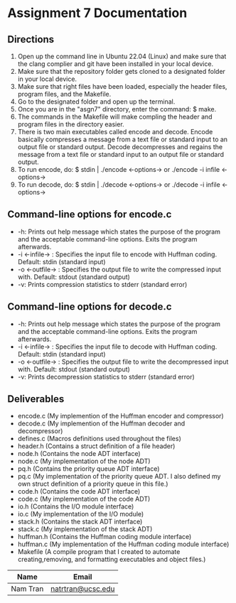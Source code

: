 # Assignment 7 Documentation

## Directions
1) Open up the command line in Ubuntu 22.04 (Linux) and make sure that the clang complier and git have been installed in your local device.
2) Make sure that the repository folder gets cloned to a designated folder in your local device.
3) Make sure that right files have been loaded, especially the header files, program files, and the Makefile.
4) Go to the designated folder and open up the terminal.
5) Once you are in the "asgn7" directory, enter the command: $ make.
6) The commands in the Makefile will make compling the header and program files in the directory easier.
7) There is two main executables called encode and decode.  Encode basically compresses a message from a text file or standard input to an output file or standard output.  Decode decompresses and regains the message from a text file or standard input to an output file or standard output.
8) To run encode, do: $ stdin | ./encode <-options-> or ./encode -i infile <-options->
8) To run decode, do: $ stdin | ./decode <-options-> or ./decode -i infile <-options->


## Command-line options for encode.c
- -h: Prints out help message which states the purpose of the program and the acceptable command-line options.  Exits the program afterwards.
- -i <-infile-> : Specifies the input file to encode with Huffman coding.  Default: stdin (standard input)
- -o <-outfile-> : Specifies the output file to write the compressed input with.  Default: stdout (standard output)
- -v: Prints compression statistics to stderr (standard error)


## Command-line options for decode.c
- -h: Prints out help message which states the purpose of the program and the acceptable command-line options.  Exits the program afterwards.
- -i <-infile-> : Specifies the input file to decode with Huffman coding.  Default: stdin (standard input)
- -o <-outfile-> : Specifies the output file to write the decompressed input with.  Default: stdout (standard output)
- -v: Prints decompression statistics to stderr (standard error)

## Deliverables 
- encode.c (My implemention of the Huffman encoder and compressor)
- decode.c (My implemention of the Huffman decoder and decompressor)
- defines.c (Macros definitions used throughout the files)
- header.h (Contains a struct definition of a file header)
- node.h (Contains the node ADT interface)
- node.c (My implementation of the node ADT)
- pq.h (Contains the priority queue ADT interface)
- pq.c (My implementation of the priority queue ADT.  I also defined my own struct definition of a priority queue in this file.)
- code.h (Contains the code ADT interface)
- code.c (My implementation of the code ADT)
- io.h (Contains the I/O module interface)
- io.c (My implementation of the I/O module)
- stack.h (Contains the stack ADT interface)
- stack.c (My implementation of the stack ADT)
- huffman.h (Contains the Huffman coding module interface)
- huffman.c (My implementation of the Huffman coding module interface)
- Makefile (A compile program that I created to automate creating,removing, and formatting executables and object files.)


|Name|Email|
|----|-----|
|Nam Tran|natrtran@ucsc.edu|
